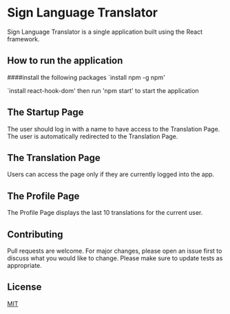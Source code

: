 # Sign Language Translator
Sign Language Translator is a single application built using the React framework. 

## How to run the application
####install the following packages
`install npm -g npm' 

`install react-hook-dom'
then run 'npm start' to start the application

## The Startup Page
The user should log in with a name to have access to the Translation Page.
The user is automatically redirected to the Translation Page.

## The Translation Page
Users can access the page only if they are currently logged into the app. 

## The Profile Page
The Profile Page displays the last 10 translations for the current user.

## Contributing
Pull requests are welcome. For major changes, please open an issue first
to discuss what you would like to change.
Please make sure to update tests as appropriate.
## License
[MIT](https://choosealicense.com/licenses/mit/)


